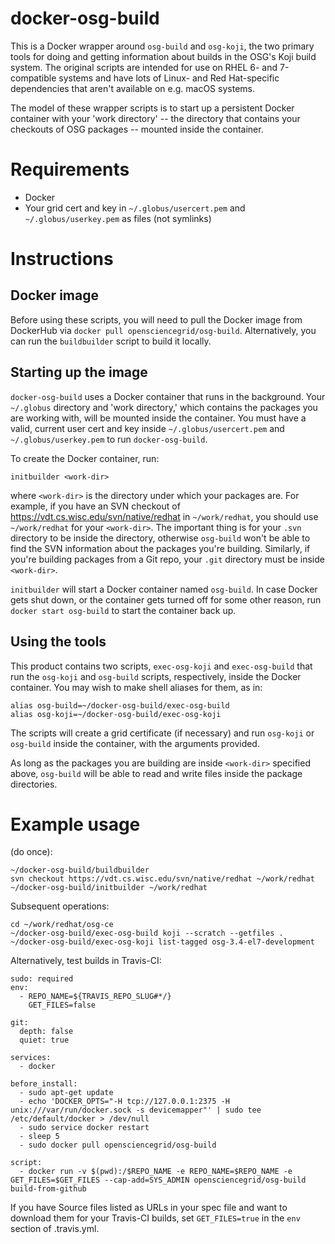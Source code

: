 docker-osg-build
================

This is a Docker wrapper around `osg-build` and `osg-koji`, the two primary
tools for doing and getting information about builds in the OSG's Koji build
system. The original scripts are intended for use on RHEL 6- and 7-compatible
systems and have lots of Linux- and Red Hat-specific dependencies that aren't
available on e.g. macOS systems.

The model of these wrapper scripts is to start up a persistent Docker
container with your 'work directory' -- the directory that contains your
checkouts of OSG packages -- mounted inside the container.


Requirements
============
* Docker
* Your grid cert and key in `~/.globus/usercert.pem` and `~/.globus/userkey.pem`
  as files (not symlinks)


Instructions
============

Docker image
------------

Before using these scripts, you will need to pull the Docker image from
DockerHub via `docker pull opensciencegrid/osg-build`.  Alternatively, you can
run the `buildbuilder` script to build it locally.


Starting up the image
---------------------

`docker-osg-build` uses a Docker container that runs in the background. Your
`~/.globus` directory and 'work directory,' which contains the packages you are
working with, will be mounted inside the container. You must have a valid,
current user cert and key inside `~/.globus/usercert.pem` and
`~/.globus/userkey.pem` to run `docker-osg-build`.

To create the Docker container, run:

    initbuilder <work-dir>

where `<work-dir>` is the directory under which your packages are. For example,
if you have an SVN checkout of https://vdt.cs.wisc.edu/svn/native/redhat in
`~/work/redhat`, you should use `~/work/redhat` for your `<work-dir>`. The
important thing is for your `.svn` directory to be inside the directory,
otherwise `osg-build` won't be able to find the SVN information about the
packages you're building. Similarly, if you're building packages from a Git
repo, your `.git` directory must be inside `<work-dir>`.

`initbuilder` will start a Docker container named `osg-build`. In case Docker
gets shut down, or the container gets turned off for some other reason, run
`docker start osg-build` to start the container back up.


Using the tools
---------------

This product contains two scripts, `exec-osg-koji` and `exec-osg-build` that
run the `osg-koji` and `osg-build` scripts, respectively, inside the Docker
container. You may wish to make shell aliases for them, as in:

    alias osg-build=~/docker-osg-build/exec-osg-build
    alias osg-koji=~/docker-osg-build/exec-osg-koji

The scripts will create a grid certificate (if necessary) and run `osg-koji` or
`osg-build` inside the container, with the arguments provided.

As long as the packages you are building are inside `<work-dir>` specified
above, `osg-build` will be able to read and write files inside the package
directories.


Example usage
=============

(do once):

    ~/docker-osg-build/buildbuilder
    svn checkout https://vdt.cs.wisc.edu/svn/native/redhat ~/work/redhat
    ~/docker-osg-build/initbuilder ~/work/redhat

Subsequent operations:

    cd ~/work/redhat/osg-ce
    ~/docker-osg-build/exec-osg-build koji --scratch --getfiles .
    ~/docker-osg-build/exec-osg-koji list-tagged osg-3.4-el7-development

Alternatively, test builds in Travis-CI:

    sudo: required
    env:
      - REPO_NAME=${TRAVIS_REPO_SLUG#*/}
        GET_FILES=false

    git:
      depth: false
      quiet: true

    services:
      - docker

    before_install:
      - sudo apt-get update
      - echo 'DOCKER_OPTS="-H tcp://127.0.0.1:2375 -H unix:///var/run/docker.sock -s devicemapper"' | sudo tee /etc/default/docker > /dev/null
      - sudo service docker restart
      - sleep 5
      - sudo docker pull opensciencegrid/osg-build

    script:
      - docker run -v $(pwd):/$REPO_NAME -e REPO_NAME=$REPO_NAME -e GET_FILES=$GET_FILES --cap-add=SYS_ADMIN opensciencegrid/osg-build build-from-github

If you have Source files listed as URLs in your spec file and want to
download them for your Travis-CI builds, set `GET_FILES=true` in the `env`
section of .travis.yml.

